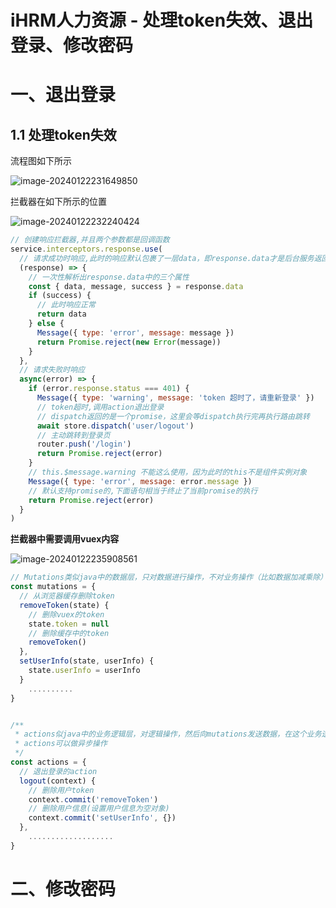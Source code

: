 # iHRM人力资源 - 处理token失效、退出登录、修改密码



# 一、退出登录

## 1.1 处理token失效

流程图如下所示

![image-20240122231649850](https://picture-typora-zhangjingqi.oss-cn-beijing.aliyuncs.com/image-20240122231649850.png)

拦截器在如下所示的位置

![image-20240122232240424](https://picture-typora-zhangjingqi.oss-cn-beijing.aliyuncs.com/image-20240122232240424.png)

```javascript
// 创建响应拦截器,并且两个参数都是回调函数
service.interceptors.response.use(
  // 请求成功时响应,此时的响应默认包裹了一层data，即response.data才是后台服务返回的内容
  (response) => {
    // 一次性解析出response.data中的三个属性
    const { data, message, success } = response.data
    if (success) {
      // 此时响应正常
      return data
    } else {
      Message({ type: 'error', message: message })
      return Promise.reject(new Error(message))
    }
  },
  // 请求失败时响应
  async(error) => {
    if (error.response.status === 401) {
      Message({ type: 'warning', message: 'token 超时了，请重新登录' })
      // token超时,调用action退出登录
      // dispatch返回的是一个promise，这里会等dispatch执行完再执行路由跳转
      await store.dispatch('user/logout')
      // 主动跳转到登录页
      router.push('/login')
      return Promise.reject(error)
    }
    // this.$message.warning 不能这么使用，因为此时的this不是组件实例对象
    Message({ type: 'error', message: error.message })
    // 默认支持promise的,下面语句相当于终止了当前promise的执行
    return Promise.reject(error)
  }
)
```



**拦截器中需要调用vuex内容**

![image-20240122235908561](https://picture-typora-zhangjingqi.oss-cn-beijing.aliyuncs.com/image-20240122235908561.png)

```javascript
// Mutations类似java中的数据层，只对数据进行操作，不对业务操作（比如数据加减乘除）
const mutations = {
  // 从浏览器缓存删除token
  removeToken(state) {
    // 删除vuex的token
    state.token = null
    // 删除缓存中的token
    removeToken()
  },
  setUserInfo(state, userInfo) {
    state.userInfo = userInfo
  }
    ..........
}


/**
 * actions似java中的业务逻辑层，对逻辑操作，然后向mutations发送数据，在这个业务逻辑中也可以互相调用
 * actions可以做异步操作
 */
const actions = {
  // 退出登录的action
  logout(context) {
    // 删除用户token
    context.commit('removeToken')
    // 删除用户信息(设置用户信息为空对象)
    context.commit('setUserInfo', {})
  },
    ...................
}
```







# 二、修改密码

